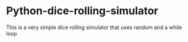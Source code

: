 # Python-dice-rolling-simulator
This is a very simple dice rolling simulator that uses random and a while loop 
